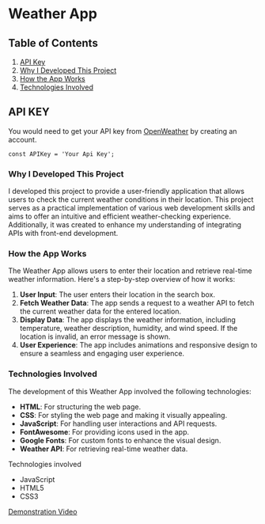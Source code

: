 # Weather App

## Table of Contents
1. [API Key](#api-key)
2. [Why I Developed This Project](#why-i-developed-this-project)
3. [How the App Works](#how-the-app-works)
4. [Technologies Involved](#technologies-involved)

## API KEY

You would need to get your API key from [OpenWeather](https://openweathermap.org) by creating an account.

    const APIKey = 'Your Api Key';

### Why I Developed This Project

I developed this project to provide a user-friendly application that allows users to check the current weather conditions in their location. This project serves as a practical implementation of various web development skills and aims to offer an intuitive and efficient weather-checking experience. Additionally, it was created to enhance my understanding of integrating APIs with front-end development.

### How the App Works

The Weather App allows users to enter their location and retrieve real-time weather information. Here's a step-by-step overview of how it works:
1. **User Input**: The user enters their location in the search box.
2. **Fetch Weather Data**: The app sends a request to a weather API to fetch the current weather data for the entered location.
3. **Display Data**: The app displays the weather information, including temperature, weather description, humidity, and wind speed. If the location is invalid, an error message is shown.
4. **User Experience**: The app includes animations and responsive design to ensure a seamless and engaging user experience.

### Technologies Involved

The development of this Weather App involved the following technologies:
- **HTML**: For structuring the web page.
- **CSS**: For styling the web page and making it visually appealing.
- **JavaScript**: For handling user interactions and API requests.
- **FontAwesome**: For providing icons used in the app.
- **Google Fonts**: For custom fonts to enhance the visual design.
- **Weather API**: For retrieving real-time weather data.


Technologies involved 

- JavaScript
- HTML5
- CSS3

[Demonstration Video](https://www.youtube.com/embed/Z7LK0J7dTsE)
